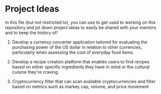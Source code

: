 # Project Ideas

In this file (but not restricted to), you can use to get used to working on this repository and jot down project ideas to easily be shared with your mentors and to keep the history of!



1) Develop a currency converter application tailored for evaluating the purchasing power of the US dollar in relation to other currencies, particularly when assessing the cost of everyday food items.

2) Develop a recipe creation platform that enables users to find recipes based on either specific ingredients they have in mind or the cultural cuisine they're craving.

3) Cryptocurrency filter that can scan available cryptocurrencies and filter based on metrics such as markey cap, volume, and price movement

